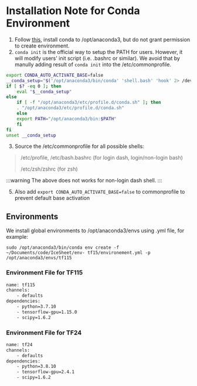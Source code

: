 # Installation Note for Conda Environment

1. Follow [this](https://docs.anaconda.com/anaconda/install/multi-user/), install conda to /opt/anaconda3, but do not grant permission to create environment.
2. `conda init` is the official way to setup the PATH for users. However, it will modify users' init script (i.e. .bashrc or similar). We avoid that by manully adding result of `conda init` into the  /etc/commonprofile.
```sh
export CONDA_AUTO_ACTIVATE_BASE=false
__conda_setup="$('/opt/anaconda3/bin/conda' 'shell.bash' 'hook' 2> /dev/null)"
if [ $? -eq 0 ]; then
    eval "$__conda_setup"
else
    if [ -f "/opt/anaconda3/etc/profile.d/conda.sh" ]; then
	. "/opt/anaconda3/etc/profile.d/conda.sh"
    else
	export PATH="/opt/anaconda3/bin:$PATH"
    fi
fi
unset __conda_setup
```
3. Source the /etc/commonprofile for all possible shells:
> /etc/profile, /etc/bash.bashrc (for login dash, login/non-login bash)
> 
> /etc/zsh/zshrc (for zsh)

:::warning
The above does not works for non-login dash shell.
:::

5. Also add `export CONDA_AUTO_ACTIVATE_BASE=false` to commonprofile to prevent default base activation

## Environments

We install global environments to /opt/anaconda3/envs using .yml file, for example:

`sudo /opt/anaconda3/bin/conda env create -f ~/Documents/code/IceSheet/env-
tf15/environement.yml -p /opt/anaconda3/envs/tf115`



### Environment File for TF115
```xml
name: tf115
channels:
    - defaults
dependencies:
    - python=3.7.10
    - tensorflow-gpu=1.15.0
    - scipy=1.6.2
```

### Environment File for TF24
```xml
name: tf24
channels:
    - defaults
dependencies:
    - python=3.8.10
    - tensorflow-gpu=2.4.1
    - scipy=1.6.2
```